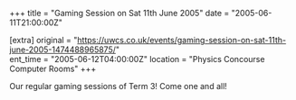 +++
title = "Gaming Session on Sat 11th June 2005"
date = "2005-06-11T21:00:00Z"

[extra]
original = "https://uwcs.co.uk/events/gaming-session-on-sat-11th-june-2005-1474488965875/"    
ent_time = "2005-06-12T04:00:00Z"
location = "Physics Concourse Computer Rooms"
+++

Our regular gaming sessions of Term 3\! Come one and all\!

